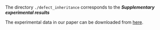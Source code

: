 The directory `./defect_inheritance` corresponds to the ***Supplementary experimental results***

The experimental data in our paper can be downloaded from [here](https://mega.nz/file/tX91ACpR#CSbQ2Xariha7_HLavE_6pKg4FoO5axOPemlv5J0JYwY).
